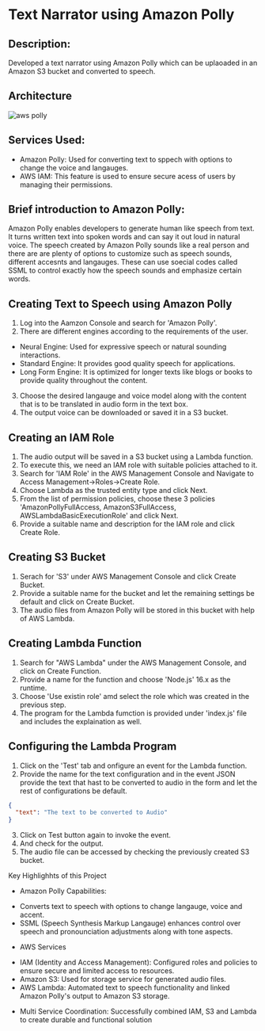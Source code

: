 # Text Narrator using Amazon Polly

## Description:

Developed a text narrator using Amazon Polly which can be uplaoaded in an Amazon S3 bucket and converted to speech.

## Architecture
![aws polly](https://github.com/user-attachments/assets/4aca3737-47b4-423b-942e-6e116113aac5)

## Services Used:
* Amazon Polly: Used for converting text to sppech with options to change the voice and langauges.
* AWS IAM: This feature is used to ensure secure acess of users by managing their permissions.

## Brief introduction to Amazon Polly:
Amazon Polly enables developers to generate human like speech from text. It turns written text into spoken words and can say it out loud in natural voice. The speech created by Amazon Polly sounds like a real  person and there are are plenty of options to customize such as speech sounds, different accesnts and langauges. These can use soecial codes called SSML to control exactly how the speech sounds and emphasize certain words.


## Creating Text to Speech using Amazon Polly
1. Log into the Aamzon Console and search for 'Amazon Polly'.
2. There are different engines according to the requirements of the user.
* Neural Engine: Used for expressive speech or natural sounding interactions.
* Standard Engine: It provides good quality speech for applications.
* Long Form Engine: It is optimized for longer texts like blogs or books to provide quality throughout the content.
3. Choose the desired langauge and voice model along with the content that is to be translated in audio form in the text box.
4. The output voice can be downloaded or saved it in a S3 bucket.

## Creating an IAM Role
1. The audio output will be saved in a S3 bucket using a Lambda function.
2. To execute this, we need an IAM role with suitable policies attached to it.
3. Search for 'IAM Role' in the AWS Management Console and Navigate to                    Access Management->Roles->Create Role.
4. Choose Lambda as the trusted entity type and click Next.
5. From the list of permission policies, choose these 3 policies 'AmazonPollyFullAccess, AmazonS3FullAccess, AWSLambdaBasicExecutionRole' and click Next.
6. Provide a suitable name and description for the IAM role and click Create Role.

## Creating S3 Bucket
1. Serach for 'S3' under AWS Management Console and click Create Bucket.
2. Provide a suitable name for the bucket and let the remaining settings be default and click on Create Bucket.
3. The audio files from Amazon Polly will be stored in this bucket with help of AWS Lambda.

## Creating Lambda Function
1. Search for "AWS Lambda" under the AWS Management Console, and click on Create Function.
2. Provide a name for the function and choose 'Node.js' 16.x as the runtime.
3. Choose 'Use existin role' amd select the role which was created in the previous step.
4. The program for the Lambda fumction is provided under 'index.js' file and includes the explaination as well.

## Configuring the Lambda Program
1. Click on the 'Test' tab and onfigure an event for the Lambda function.
2. Provide the name for the text configuration and in the event JSON provide the text that hast to be converted to audio in the form and let the rest of configurations be default.

```json
{
  "text": "The text to be converted to Audio"
}
```
3. Click on Test button again to invoke the event.
4. And check for the output.
5. The audio file can  be accessed by checking the previously created S3 bucket.

Key Highlighhts of this Project
* Amazon Polly Capabilities:
- Converts text to speech with options to change langauge, voice and accent.
- SSML (Speech Synthesis Markup Langauge) enhances control over speech and pronounciation adjustments along with tone aspects.
* AWS Services
- IAM (Identity and Access Management): Configured roles and policies to ensure secure and limited access to resources.
- Amazon S3: Used for storage service for generated audio files.
- AWS Lambda: Automated text to speech functionality and linked Amazon Polly's output to Amazon S3 storage.
* Multi Service Coordination: Successfully combined IAM, S3 and Lambda to create durable and functional solution 
